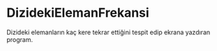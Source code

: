 # DizidekiElemanFrekansi
Dizideki elemanların kaç kere tekrar ettiğini tespit edip ekrana yazdıran program.
